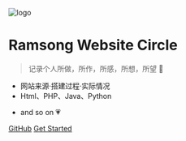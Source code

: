 ![logo](https://img.afqaq.com/images/2022/01/14/anpca-bn9gm.png)

# Ramsong Website Circle

> 记录个人所做，所作，所感，所想，所望 :feet:

* 网站来源·搭建过程·实际情况
* Html、PHP、Java、Python
- and so on  :heartpulse:

[GitHub](https://github.com/Ramsong/)
[Get Started](README.md)


